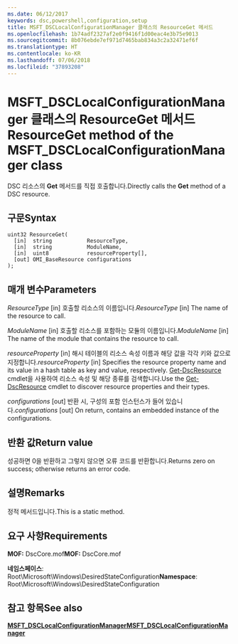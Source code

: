 ```yaml
---
ms.date: 06/12/2017
keywords: dsc,powershell,configuration,setup
title: MSFT_DSCLocalConfigurationManager 클래스의 ResourceGet 메서드
ms.openlocfilehash: 1b74adf2327af2e0f9416f1d00eac4e3b75e9013
ms.sourcegitcommit: 8b076ebde7ef971d7465bab834a3c2a32471ef6f
ms.translationtype: HT
ms.contentlocale: ko-KR
ms.lasthandoff: 07/06/2018
ms.locfileid: "37893208"
---
```

# <a name="resourceget-method-of-the-msftdsclocalconfigurationmanager-class"></a><span data-ttu-id="73906-103">MSFT_DSCLocalConfigurationManager 클래스의 ResourceGet 메서드</span><span class="sxs-lookup"><span data-stu-id="73906-103">ResourceGet method of the MSFT_DSCLocalConfigurationManager class</span></span>

<span data-ttu-id="73906-104">DSC 리소스의 **Get** 메서드를 직접 호출합니다.</span><span class="sxs-lookup"><span data-stu-id="73906-104">Directly calls the **Get** method of a DSC resource.</span></span>

## <a name="syntax"></a><span data-ttu-id="73906-105">구문</span><span class="sxs-lookup"><span data-stu-id="73906-105">Syntax</span></span>

```mof
uint32 ResourceGet(
  [in]  string           ResourceType,
  [in]  string           ModuleName,
  [in]  uint8            resourceProperty[],
  [out] OMI_BaseResource configurations
);
```

## <a name="parameters"></a><span data-ttu-id="73906-106">매개 변수</span><span class="sxs-lookup"><span data-stu-id="73906-106">Parameters</span></span>

<span data-ttu-id="73906-107">*ResourceType* \[in\] 호출할 리소스의 이름입니다.</span><span class="sxs-lookup"><span data-stu-id="73906-107">*ResourceType* \[in\] The name of the resource to call.</span></span>

<span data-ttu-id="73906-108">*ModuleName* \[in\] 호출할 리소스를 포함하는 모듈의 이름입니다.</span><span class="sxs-lookup"><span data-stu-id="73906-108">*ModuleName* \[in\] The name of the module that contains the resource to call.</span></span>

<span data-ttu-id="73906-109">*resourceProperty* \[in\] 해시 테이블의 리소스 속성 이름과 해당 값을 각각 키와 값으로 지정합니다.</span><span class="sxs-lookup"><span data-stu-id="73906-109">*resourceProperty* \[in\] Specifies the resource property name and its value in a hash table as key and value, respectively.</span></span> <span data-ttu-id="73906-110">[Get-DscResource](/powershell/module/PSDesiredStateConfiguration/Get-DscResource) cmdlet을 사용하여 리소스 속성 및 해당 종류를 검색합니다.</span><span class="sxs-lookup"><span data-stu-id="73906-110">Use the [Get-DscResource](/powershell/module/PSDesiredStateConfiguration/Get-DscResource) cmdlet to discover resource properties and their types.</span></span>

<span data-ttu-id="73906-111">*configurations* \[out\] 반환 시, 구성의 포함 인스턴스가 들어 있습니다.</span><span class="sxs-lookup"><span data-stu-id="73906-111">*configurations* \[out\] On return, contains an embedded instance of the configurations.</span></span>

## <a name="return-value"></a><span data-ttu-id="73906-112">반환 값</span><span class="sxs-lookup"><span data-stu-id="73906-112">Return value</span></span>

<span data-ttu-id="73906-113">성공하면 0을 반환하고 그렇지 않으면 오류 코드를 반환합니다.</span><span class="sxs-lookup"><span data-stu-id="73906-113">Returns zero on success; otherwise returns an error code.</span></span>

## <a name="remarks"></a><span data-ttu-id="73906-114">설명</span><span class="sxs-lookup"><span data-stu-id="73906-114">Remarks</span></span>

<span data-ttu-id="73906-115">정적 메서드입니다.</span><span class="sxs-lookup"><span data-stu-id="73906-115">This is a static method.</span></span>

## <a name="requirements"></a><span data-ttu-id="73906-116">요구 사항</span><span class="sxs-lookup"><span data-stu-id="73906-116">Requirements</span></span>

<span data-ttu-id="73906-117">**MOF:** DscCore.mof</span><span class="sxs-lookup"><span data-stu-id="73906-117">**MOF:** DscCore.mof</span></span>

<span data-ttu-id="73906-118">**네임스페이스**: Root\Microsoft\Windows\DesiredStateConfiguration</span><span class="sxs-lookup"><span data-stu-id="73906-118">**Namespace**: Root\Microsoft\Windows\DesiredStateConfiguration</span></span>

## <a name="see-also"></a><span data-ttu-id="73906-119">참고 항목</span><span class="sxs-lookup"><span data-stu-id="73906-119">See also</span></span>

[<span data-ttu-id="73906-120">**MSFT_DSCLocalConfigurationManager**</span><span class="sxs-lookup"><span data-stu-id="73906-120">**MSFT_DSCLocalConfigurationManager**</span></span>](msft-dsclocalconfigurationmanager.md)